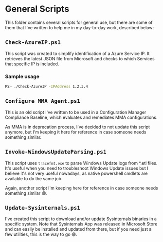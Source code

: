 # General Scripts

This folder contains several scripts for general use, but there are some of them that I've written to help me in my day-to-day work, described below:

## `Check-AzureIP.ps1`

This script was created to simplify identification of a Azure Service IP. It retrieves the latest JSON file from Microsoft and checks to which Services that specific IP is included.

### Sample usage

```bash
PS> ./Check-AzureIP -IPAddress 1.2.3.4
```

## `Configure MMA Agent.ps1`

This is an old script I've written to be used in a Configuration Manager Compliance Baseline, which evaluates and remediates MMA configurations.

As MMA is in deprecation process, I've decided to not update this script anymore, but I'm keeping it here for reference in case someone needs something similar.

## `Invoke-WindowsUpdateParsing.ps1`

This script uses `tracefmt.exe` to parse Windows Update logs from *.etl files. It's useful when you need to troubleshoot Windows Update issues but I believe it's not very useful nowadays, as native powershell cmdlets are available to do the same job. 

Again, another script I'm keeping here for reference in case someone needs something similar :smile:.

## `Update-Sysinternals.ps1`

I've created this script to download and/or update Sysinternals binaries in a specific system.
Note that Sysinternals App was released in Microsoft Store and can easily be installed and updated from there, but if you need just a few utilities, this is the way to go :smile:.
